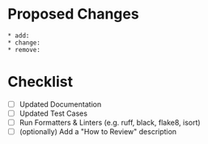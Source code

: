 # Proposed Changes

```
* add:
* change:
* remove:
```

# Checklist

* [ ] Updated Documentation
* [ ] Updated Test Cases
* [ ] Run Formatters & Linters (e.g. ruff, black, flake8, isort)
* [ ] (optionally) Add a "How to Review" description
